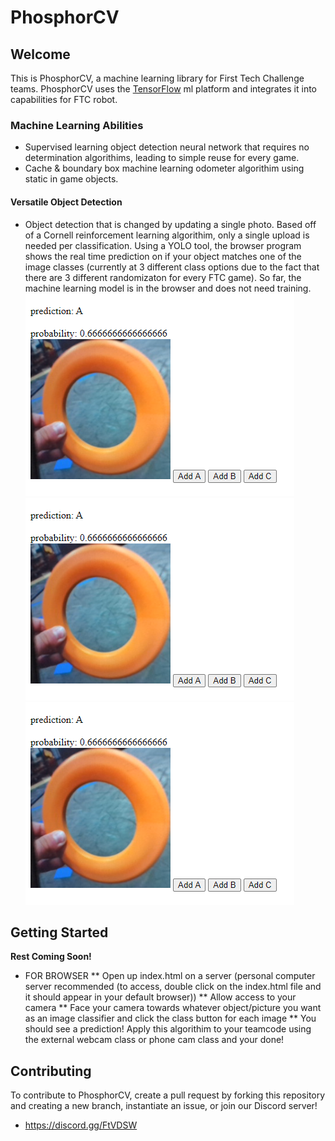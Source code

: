 # PhosphorCV

## Welcome
This is PhosphorCV, a machine learning library for First Tech Challenge teams.
PhosphorCV uses the [TensorFlow](https://www.tensorflow.org/) ml platform and integrates
it into capabilities for FTC robot.

### Machine Learning Abilities
- Supervised learning object detection neural network that requires no determination
algorithims, leading to simple reuse for every game.
- Cache & boundary box machine learning odometer algorithim using static in game objects.

#### Versatile Object Detection
- Object detection that is changed by updating a single photo. Based off of a Cornell reinforcement learning algorithim, only a single upload is needed per classification. Using a YOLO tool, the browser program shows the real time prediction on if your object matches one of the image classes (currently at 3 different class options due to the fact that there are 3 different randomizaton for every FTC game). So far, the machine learning model is in the browser and does not need training.
![Prediction A Test](https://github.com/AlessioToniolo/PhosphorCV/blob/main/predictiona.PNG)
![Prediction B Test](https://github.com/AlessioToniolo/PhosphorCV/blob/main/predictiona.PNG) 
![Prediction C Test](https://github.com/AlessioToniolo/PhosphorCV/blob/main/predictiona.PNG)  

## Getting Started
**Rest Coming Soon!**
* FOR BROWSER
** Open up index.html on a server (personal computer server recommended (to access, double click on the index.html file and it should appear in your default browser))
** Allow access to your camera
** Face your camera towards whatever object/picture you want as an image classifier and click the class button for each image
** You should see a prediction! Apply this algorithim to your teamcode using the external webcam class or phone cam class and your done!

## Contributing
To contribute to PhosphorCV, create a pull request by forking this repository and
creating a new branch, instantiate an issue, or join our Discord server!
* https://discord.gg/FtVDSW